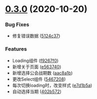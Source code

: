 # [0.3.0](https://github.com/Iroha1024/bigfun-pcr-extension/compare/v0.2.0...v0.3.0) (2020-10-20)


### Bug Fixes

* 修复错误数据 ([5124c37](https://github.com/Iroha1024/bigfun-pcr-extension/commit/5124c370705efa455244ad9f4c09186081ab394f))


### Features

* Loading组件 ([f9267f0](https://github.com/Iroha1024/bigfun-pcr-extension/commit/f9267f0ee0bdd2c9534114546a6c560e036e9c72))
* 新增关于页面 ([e563740](https://github.com/Iroha1024/bigfun-pcr-extension/commit/e56374037cb927b8441f700600f45661e62a8051))
* 新增选择公会战期数 ([aac8a1b](https://github.com/Iroha1024/bigfun-pcr-extension/commit/aac8a1b910787fae713dc5153246716b9e073f3a))
* 更改Select组件 ([5467208](https://github.com/Iroha1024/bigfun-pcr-extension/commit/54672086dd9491702af4ee88813b66fe85301e3b))
* 每次切换loading时，改变样式 ([e7d1b5a](https://github.com/Iroha1024/bigfun-pcr-extension/commit/e7d1b5a9c16754897408c62c76889e4947cfa062))
* 自动选择当期 ([402b572](https://github.com/Iroha1024/bigfun-pcr-extension/commit/402b5724c1084ddf5edd4e750fe286a478ceec52))



